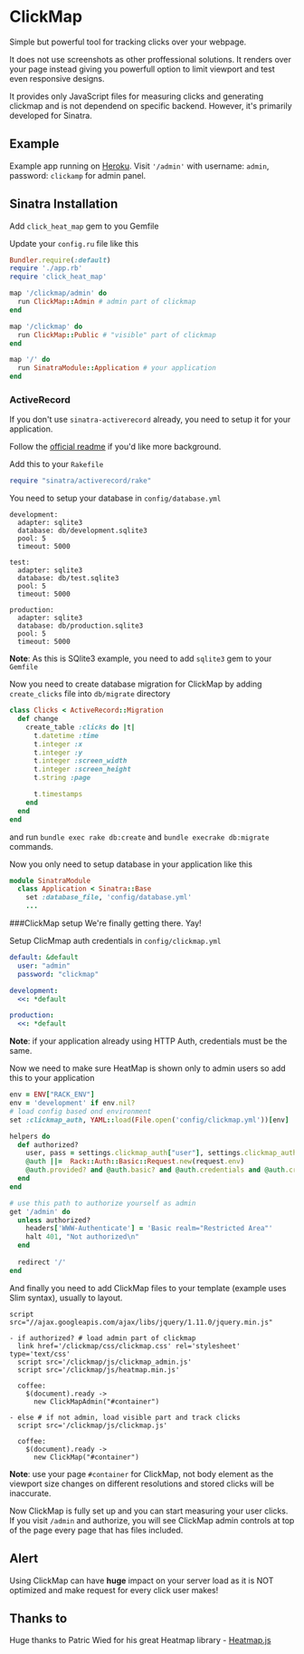 ClickMap
========

Simple but powerful tool for tracking clicks over your webpage.

It does not use screenshots as other proffessional solutions. It renders over your page instead giving you powerfull option to limit viewport and test even responsive designs.

It provides only JavaScript files for measuring clicks and generating clickmap and is not dependend on specific backend. However, it's primarily developed for Sinatra.

Example
-------
Example app running on [Heroku](http://clickmap.herokuapp.com/). Visit `'/admin'` with username: `admin`, password: `clickamp` for admin panel.

Sinatra Installation
--------------------

Add `click_heat_map` gem to you Gemfile

Update your `config.ru` file like this

```ruby
Bundler.require(:default)
require './app.rb'
require 'click_heat_map'

map '/clickmap/admin' do
  run ClickMap::Admin # admin part of clickmap
end

map '/clickmap' do
  run ClickMap::Public # "visible" part of clickmap
end

map '/' do
  run SinatraModule::Application # your application
end

```

### ActiveRecord

If you don't use `sinatra-activerecord` already, you need to setup it for your application. 

Follow the [official readme](https://github.com/janko-m/sinatra-activerecord) if you'd like more background.

Add this to your `Rakefile`

```ruby
require "sinatra/activerecord/rake"
```

You need to setup your database in `config/database.yml`

```
development:
  adapter: sqlite3
  database: db/development.sqlite3
  pool: 5
  timeout: 5000

test:
  adapter: sqlite3
  database: db/test.sqlite3
  pool: 5
  timeout: 5000

production:
  adapter: sqlite3
  database: db/production.sqlite3
  pool: 5
  timeout: 5000
```

**Note**: As this is SQlite3 example, you need to add `sqlite3` gem to your `Gemfile`

Now you need to create database migration for ClickMap by adding `create_clicks` file into `db/migrate` directory

```ruby
class Clicks < ActiveRecord::Migration
  def change
    create_table :clicks do |t|
      t.datetime :time
      t.integer :x
      t.integer :y
      t.integer :screen_width
      t.integer :screen_height
      t.string :page

      t.timestamps
    end
  end
end
```

and run `bundle exec rake db:create` and `bundle execrake db:migrate` commands.

Now you only need to setup database in your application like this

```ruby
module SinatraModule
  class Application < Sinatra::Base
    set :database_file, 'config/database.yml'
    ...
```

###ClickMap setup
We're finally getting there. Yay!

Setup ClicMmap auth credentials in `config/clickmap.yml`

```yaml
default: &default
  user: "admin"
  password: "clickmap"

development:
  <<: *default

production:
  <<: *default
```

**Note**: if your application already using HTTP Auth, credentials must be the same.

Now we need to make sure HeatMap is shown only to admin users so add this to your application

```ruby
env = ENV["RACK_ENV"]
env = 'development' if env.nil?
# load config based ond environment
set :clickmap_auth, YAML::load(File.open('config/clickmap.yml'))[env]

helpers do
  def authorized?
    user, pass = settings.clickmap_auth["user"], settings.clickmap_auth["password"]
    @auth ||=  Rack::Auth::Basic::Request.new(request.env)
    @auth.provided? and @auth.basic? and @auth.credentials and @auth.credentials == [user, pass]
  end
end

# use this path to authorize yourself as admin
get '/admin' do
  unless authorized?
    headers['WWW-Authenticate'] = 'Basic realm="Restricted Area"'
    halt 401, "Not authorized\n"
  end
  
  redirect '/'
end

```

And finally you need to add ClickMap files to your template (example uses Slim syntax), usually to layout.

```slim
script src="//ajax.googleapis.com/ajax/libs/jquery/1.11.0/jquery.min.js"

- if authorized? # load admin part of clickmap 
  link href='/clickmap/css/clickmap.css' rel='stylesheet' type='text/css'
  script src='/clickmap/js/clickmap_admin.js'
  script src='/clickmap/js/heatmap.min.js'

  coffee:
    $(document).ready ->
      new ClickMapAdmin("#container")

- else # if not admin, load visible part and track clicks
  script src='/clickmap/js/clickmap.js'

  coffee:
    $(document).ready ->
      new ClickMap("#container")

```

**Note**: use your page `#container` for ClickMap, not body element as the viewport size changes on different resolutions and stored clicks will be inaccurate.

Now ClickMap is fully set up and you can start measuring your user clicks. If you visit `/admin` and authorize, you will see ClickMap admin controls at top of the page every page that has files included.

Alert
-----
Using ClickMap can have **huge** impact on your server load as it is NOT optimized and make request for every click user makes!

Thanks to
---------
Huge thanks to Patric Wied for his great Heatmap library - [Heatmap.js](http://www.patrick-wied.at/static/heatmapjs/)
